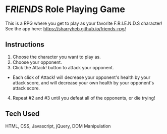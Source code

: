 # F*R*I*E*N*D*S Role Playing Game

This is a RPG where you get to play as your favorite F.R.I.E.N.D.S character!  
See the app here: https://sharryheb.github.io/friends-rpg/

## Instructions

1. Choose the character you want to play as.
2. Choose your opponent.
3. Click the Attack! button to attack your opponent.
- Each click of Attack! will decrease your opponent's health by your attack score, and will decrease your own health by your opponent's attack score.
4. Repeat #2 and #3 until you defeat all of the opponents, or die trying!

## Tech Used
HTML, CSS, Javascript, jQuery, DOM Manipulation

